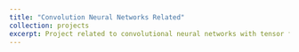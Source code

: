 ```yaml
---
title: "Convolution Neural Networks Related"
collection: projects
excerpt: Project related to convolutional neural networks with tensor flow ![coverpic](https://user-images.githubusercontent.com/72992585/208755204-ebf6f6c6-4f7a-4897-8e67-c3df20ab069c.png)
---
```






